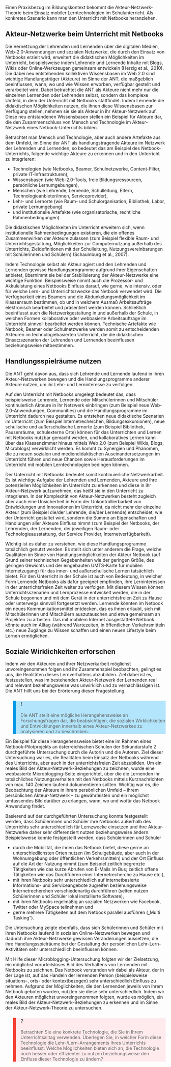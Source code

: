 Einen Praxisbezug im Bildungskontext bekommt die Akteur-Netzwerk-Theorie beim Einsatz mobiler Lerntechnologien im Schulunterricht. Als konkretes Szenario kann man den Unterricht mit Netbooks heranziehen.

## Akteur-Netzwerke beim Unterricht mit Netbooks

Die Vernetzung der Lehrenden und Lernenden über die digitalen Medien, Web-2.0-Anwendungen und sozialen Netzwerke, die durch den Einsatz von Netbooks erzielt wird, erweitert die didaktischen Möglichkeiten im Unterricht, beispielsweise indem Lehrende und Lernende Inhalte mit Blogs, Wikis oder Online-Werkzeugen gemeinsam entwickeln (Herzig et al., 2010). Die dabei neu entstehenden kollektiven Wissensbasen im Web 2.0 sind wichtige Handlungsträger (Akteure) im Sinne der ANT, die maßgeblich beeinflussen, wann, wo und wie Wissen erworben, verfügbar gestellt und verarbeitet wird. Dabei betrachtet die ANT als Akteure nicht mehr nur die einzelnen Lernenden oder Lehrenden selbst, sondern das komplexe Umfeld, in dem der Unterricht mit Netbooks stattfindet. Indem Lernende die didaktischen Möglichkeiten nutzen, die ihnen diese Wissensbasen zur Verfügung stellen, nehmen sie sie als Akteur in ihr Akteur-Netzwerk auf. Diese neu entstandenen Wissensbasen stellen ein Beispiel für Akteure dar, die den Zusammenschluss von Mensch und Technologie im Akteur-Netzwerk eines Netbook-Unterrichts bilden.

Betrachtet man Mensch und Technologie, aber auch andere Artefakte aus dem Umfeld, im Sinne der ANT als handlungstragende Akteure im Netzwerk der Lehrenden und Lernenden, so bedeutet das am Beispiel des Netbook-Unterrichts, folgende wichtige Akteure zu erkennen und in den Unterricht zu integrieren:

- Technologien (wie Netbooks, Beamer, Schulnetzwerke, Content-Filter, private IT-Infrastrukturen),
- Wissensbasen (wie Web-2.0-Tools, freie Bildungsressourcen, persönliche Lernumgebungen),
- Menschen (wie Lehrende, Lernende, Schulleitung, Eltern, Technologieanbieter/innen, Serviceprovider),
- Lehr- und Lernorte (wie Raum- und Schulorganisation, Bibliothek, Labor, private Lernumgebung)
- und institutionelle Artefakte (wie organisatorische, rechtliche Rahmenbedingungen).

Die didaktischen Möglichkeiten im Unterricht erweitern sich, wenn institutionelle Rahmenbedingungen existieren, die ein offenes Zusammenwirken der Akteure zulassen (zum Beispiel flexible Raum- und Unterrichtsgestaltung, Möglichkeiten zur Computernutzung außerhalb des Unterrichts, Zieldefinitionen mit der Schulleitung, Nutzungsvereinbarungen mit Schülerinnen und Schülern) (Schaumburg et al., 2007).

Indem Technologie selbst als Akteur agiert und den Lehrenden und Lernenden gewisse Handlungsprogramme aufgrund ihrer Eigenschaften anbietet, übernimmt sie bei der Stabilisierung der Akteur-Netzwerke eine wichtige Funktion. Beispielsweise nimmt auch die Prozessor- und Akkuleistung eines Netbooks Einfluss darauf, wie gerne, wie intensiv, oder für welche Lern- und Unterrichtszwecke das Netbook verwendet wird. Die Verfügbarkeit eines Beamers und die Abdunkelungsmöglichkeit im Klassenraum bestimmen, ob und in welchem Ausmaß Arbeitsaufträge elektronisch bearbeitet und präsentiert werden können. Schließlich beeinflusst auch die Netzwerkgestaltung in und außerhalb der Schule, in welchen Formen kollaborative oder webbasierte Arbeitsaufträge im Unterricht sinnvoll bearbeitet werden können. Technische Artefakte wie Netbook, Beamer oder Schulnetzwerke werden somit zu entscheidenden Akteuren im technologiebasierten Unterricht, die die didaktischen Einsatzszenarien der Lehrenden und Lernenden beeinflussen beziehungsweise mitbestimmen.

## Handlungsspielräume nutzen

Die ANT geht davon aus, dass sich Lehrende und Lernende laufend in ihren Akteur-Netzwerken bewegen und die Handlungsprogramme anderer Akteure nutzen, um ihr Lehr- und Lerninteresse zu verfolgen.

Auf den Unterricht mit Netbooks umgelegt bedeutet das, dass beispielsweise Lehrende, Lernende oder Mitschülerinnen und Mitschüler kontinuierlich Akteure in ihr Netzwerk einbringen (zum Beispiel neue Web-2.0-Anwendungen, Communities) und die Handlungsprogramme im Unterricht dadurch neu gestalten. Es entstehen neue didaktische Szenarien im Unterricht (zum Beispiel Internetrecherchen, Bildungsexkursionen), neue schulische und außerschulische Lernorte (zum Beispiel Bibliothek, Pausenräume, schulexterne Orte) können für das Unterrichten und Lernen mit Netbooks nutzbar gemacht werden, und kollaboratives Lernen kann über das Klassenzimmer hinaus mittels Web 2.0 (zum Beispiel Wikis, Blogs, Microblogs) verwirklicht werden. Es kommt zu Synergien und Phänomen, die zu neuen sozialen und mediendidaktischen Auseinandersetzungen im Unterricht führen und neue Chancen sowie Herausforderungen im Unterricht mit mobilen Lerntechnologien bedingen können.

Der Unterricht mit Netbooks bedeutet somit kontinuierliche Netzwerkarbeit. Es ist wichtige Aufgabe der Lehrenden und Lernenden, Akteure und ihre potenziellen Möglichkeiten im Unterricht zu erkennen und diese in ihr Akteur-Netzwerk aufzunehmen, das heißt sie in den Unterricht zu integrieren. In der Komplexität von Akteur-Netzwerken besteht zugleich aber auch eine Unsicherheit in Form der Unkontrollierbarkeit von Entwicklungen und Innovationen im Unterricht, da nicht mehr der einzelne Akteur (zum Beispiel die/der Lehrende, die/der Lernende) entscheidet, wie der Unterricht gestaltet wird, sondern die Summe an Eigenschaften und Handlungen aller Akteure Einfluss nimmt (zum Beispiel der Netbooks, der Lehrenden, der Lernenden, der jeweiligen Raum- oder Technologieausstattung, der Service Provider, Internetverfügbarkeit).

Wichtig ist es daher zu verstehen, wie diese Handlungsprogramme tatsächlich genutzt werden. Es stellt sich unter anderem die Frage, welche Qualitäten im Sinne von Handlungsmöglichkeiten der Akteur Netbook (auf Grund seiner technischen Gegebenheiten wie der geringen Größe, des geringen Gewichts und der eingebauten UMTS-Karte für mobilen Internetzugang) für das inner- und außerschulische Lernen tatsächlich bietet. Für den Unterricht in der Schule ist auch von Bedeutung, in welcher Form Lernende Netbooks als dafür geeignet empfinden, ihre Lerninteressen in der unterrichtsfreien Zeit weiter zu verfolgen. Mit diesem Wissen können Unterrichtsszenarien und Lernprozesse entwickelt werden, die in der Schule begonnen und mit dem Gerät in der unterrichtsfreien Zeit zu Hause oder unterwegs sinnvoll fortgesetzt werden. Lernende könnten im Netbook ein neues Kommunikationsmittel entdecken, das es ihnen erlaubt, sich mit Mitschülerinnen und Mitschülern auszutauschen und etwa gemeinsam an Projekten zu arbeiten. Das mit mobilem Internet ausgestattete Netbook könnte auch im Alltag (während Wartezeiten, in öffentlichen Verkehrsmitteln etc.) neue Zugänge zu Wissen schaffen und einen neuen Lifestyle beim Lernen ermöglichen.

## Soziale Wirklichkeiten erforschen

Indem wir den Akteuren und ihrer Netzwerkarbeit möglichst unvoreingenommen folgen und ihr Zusammenspiel beobachten, gelingt es uns, die Realitäten dieses Lernverhaltens abzubilden. Ziel dabei ist es, festzustellen, was im bestehenden Akteur-Netzwerk der Lernenden real und relevant beziehungsweise was unwirklich und zu vernachlässigen ist. Die ANT hilft uns bei der Erörterung dieser Fragestellung.

<blockquote style="background: #B3E5FC; border-left: 10px solid #039BE5">

### !

Die ANT stellt eine mögliche Herangehensweise an Forschungsfragen dar, die beabsichtigen, die sozialen Wirklichkeiten und Entwicklungen innerhalb eines Akteur-Netzwerkes zu analysieren und zu beschreiben.

</blockquote>

Ein Beispiel für diese Herangehensweise bietet eine im Rahmen eines Netbook-Pilotprojekts an österreichischen Schulen der Sekundarstufe 2 durchgeführte Untersuchung durch die Autorin und die Autoren. Ziel dieser Untersuchung war es, die Realitäten beim Einsatz der Netbooks während des Unterrichts, aber auch in der unterrichtsfreien Zeit abzubilden. Um ein reales Bild der Akteur-Netzwerk-Beziehungen zu zeichnen, wurde eine webbasierte Microblogging-Seite eingerichtet, über die die Lernenden ihr tatsächliches Nutzungsverhalten mit den Netbooks mittels Kurznachrichten von max. 140 Zeichen laufend dokumentieren sollten. Wichtig war es, die Beobachtung der Akteure in ihrem persönlichen Umfeld – ihrem persönlichen Akteur-Netzwerk – zu gewährleisten und ein möglichst umfassendes Bild darüber zu erlangen, wann, wo und wofür das Netbook Anwendung findet.

Basierend auf der durchgeführten Untersuchung konnte festgestellt werden, dass Schülerinnen und Schüler ihre Netbooks außerhalb des Unterrichts sehr unterschiedlich für Lernzwecke einsetzen und ihre Akteur-Netzwerke daher sehr differenziert nutzen beziehungsweise ändern. Beispielsweise konnte festgestellt werden, dass Schülerinnen und Schüler

- durch die Mobilität, die ihnen das Netbook bietet, diese gerne an unterschiedlichsten Orten nutzen (im Schulgebäude, aber auch in der Wohnumgebung oder öffentlichen Verkehrsmitteln) und der Ort Einfluss auf die Art der Nutzung nimmt (zum Beispiel zeitlich begrenzte Tätigkeiten wie das kurze Abrufen von E-Mails im Bus; zeitlich offene Tätigkeiten wie das Durchführen einer Internetrecherche zu Hause etc.),
- mit ihren Netbooks sehr unterschiedlich auf internetbasierte Informations- und Serviceangebote zugreifen beziehungsweise Internetrecherchen verschiedenartig durchführen (selten nutzen Schülerinnen und Schüler lokal installierte Software),
- mit ihren Netbooks regelmäßig an sozialen Netzwerken wie Facebook, Twitter oder MySpace teilnehmen und
- gerne mehrere Tätigkeiten auf dem Netbook parallel ausführen („Multi Tasking“).

Die Untersuchung zeigte ebenfalls, dass sich Schülerinnen und Schüler mit ihren Netbooks laufend in sozialen Online-Netzwerken bewegen und dadurch ihre Akteur-Netzwerke gewissen Veränderungen aussetzen, die ihre Handlungsspielräume bei der Gestaltung der persönlichen Lehr-Lern-Aktivitäten sehr unterschiedlich beeinflussen können.

Mit Hilfe dieser Microblogging-Untersuchung folgten wir der Zielsetzung, ein möglichst vorurteilsloses Bild des Verhaltens von Lernenden mit Netbooks zu zeichnen. Das Netbook verstanden wir dabei als Akteur, der in der Lage ist, auf das Handeln der lernenden Person (beispielsweise situations-, orts- oder kontextbezogen) sehr unterschiedlich Einfluss zu nehmen. Aufgrund der Möglichkeiten, die den Lernenden jeweils von ihrem Netbook geboten wurden, nutzten sie diese sehr unterschiedlich. Indem wir den Akteuren möglichst unvoreingenommen folgten, wurde es möglich, ein reales Bild der Akteur-Netzwerk-Beziehungen zu erkennen und im Sinne der Akteur-Netzwerk-Theorie zu untersuchen.

<blockquote style="background: #FFEBEE; border-left: 10px solid #F44336">

### ?

Betrachten Sie eine konkrete Technologie, die Sie in Ihrem Unterrichtsalltag verwenden. Überlegen Sie, in welcher Form diese Technologie die Lehr-/Lern-Arrangements Ihres Unterrichts beeinflusst. Welche Möglichkeiten bieten sich an, die Technologie noch besser oder effizienter zu nutzen beziehungsweise den Einfluss dieser Technologie zu ändern?

</blockquote>
